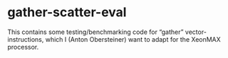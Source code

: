 # gather-scatter-eval

This contains some testing/benchmarking code for “gather” vector-instructions,
which I (Anton Obersteiner) want to adapt for the XeonMAX processor.
